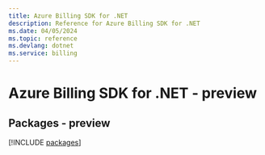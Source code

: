 ```yaml
---
title: Azure Billing SDK for .NET
description: Reference for Azure Billing SDK for .NET
ms.date: 04/05/2024
ms.topic: reference
ms.devlang: dotnet
ms.service: billing
---
```

# Azure Billing SDK for .NET - preview
## Packages - preview
[!INCLUDE [packages](billing-index.md)]